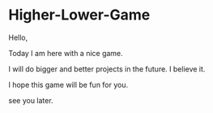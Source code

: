 # Higher-Lower-Game

Hello,

Today I am here with a nice game.

I will do bigger and better projects in the future. I believe it.

I hope this game will be fun for you.

see you later.
